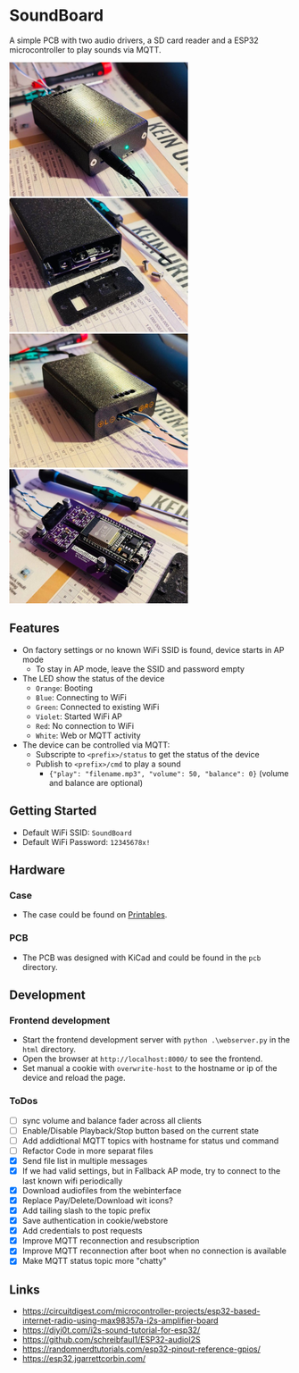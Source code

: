 # SoundBoard

A simple PCB with two audio drivers, a SD card reader and a ESP32 microcontroller to play sounds via MQTT.

<img src=".github/soundboard_01.jpg" width="320"> <img src=".github/soundboard_02.jpg" width="320">
<img src=".github/soundboard_04.jpg" width="320"> <img src=".github/soundboard_03.jpg" width="320">
## Features
- On factory settings or no known WiFi SSID is found, device starts in AP mode
  - To stay in AP mode, leave the SSID and password empty
- The LED show the status of the device
  - `Orange`: Booting
  - `Blue`: Connecting to WiFi
  - `Green`: Connected to existing WiFi
  - `Violet`: Started WiFi AP
  - `Red`: No connection to WiFi
  - `White`: Web or MQTT activity
- The device can be controlled via MQTT:
  - Subscripte to `<prefix>/status` to get the status of the device
  - Publish to `<prefix>/cmd` to play a sound
    - `{"play": "filename.mp3", "volume": 50, "balance": 0}` (volume and balance are optional)

## Getting Started

- Default WiFi SSID: `SoundBoard`
- Default WiFi Password: `12345678x!`
  
## Hardware

### Case

- The case could be found on [Printables](https://www.printables.com/model/1072334-soundboard).

### PCB

- The PCB was designed with KiCad and could be found in the `pcb` directory.

## Development
### Frontend development

- Start the frontend development server with `python .\webserver.py` in the `html` directory.
- Open the browser at `http://localhost:8000/` to see the frontend.
- Set manual a cookie with `overwrite-host` to the hostname or ip of the device and reload the page.

### ToDos


- [ ] sync volume and balance fader across all clients
- [ ] Enable/Disable Playback/Stop button based on the current state
- [ ] Add addidtional MQTT topics with hostname for status und command
- [ ] Refactor Code in more separat files
- [x] Send file list in multiple messages
- [x] If we had valid settings, but in Fallback AP mode, try to connect to the last known wifi periodically
- [x] Download audiofiles from the webinterface
- [x] Replace Pay/Delete/Download wit icons?
- [x] Add tailing slash to the topic prefix
- [x] Save authentication in cookie/webstore
- [x] Add credentials to post requests
- [x] Improve MQTT reconnection and resubscription
- [x] Improve MQTT reconnection after boot when no connection is available
- [x] Make MQTT status topic more "chatty"

## Links
- https://circuitdigest.com/microcontroller-projects/esp32-based-internet-radio-using-max98357a-i2s-amplifier-board
- https://diyi0t.com/i2s-sound-tutorial-for-esp32/
- https://github.com/schreibfaul1/ESP32-audioI2S
- https://randomnerdtutorials.com/esp32-pinout-reference-gpios/
- https://esp32.jgarrettcorbin.com/